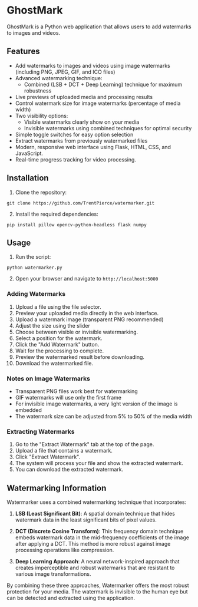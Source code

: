 # GhostMark

GhostMark is a Python web application that allows users to add watermarks to images and videos.

## Features

- Add watermarks to images and videos using image watermarks (including PNG, JPEG, GIF, and ICO files)
- Advanced watermarking technique:
  - Combined (LSB + DCT + Deep Learning) technique for maximum robustness
- Live previews of uploaded media and processing results
- Control watermark size for image watermarks (percentage of media width)
- Two visibility options:
  - Visible watermarks clearly show on your media
  - Invisible watermarks using combined techniques for optimal security
- Simple toggle switches for easy option selection
- Extract watermarks from previously watermarked files
- Modern, responsive web interface using Flask, HTML, CSS, and JavaScript.
- Real-time progress tracking for video processing.

## Installation

1. Clone the repository:

```
git clone https://github.com/TrentPierce/watermarker.git
```

2. Install the required dependencies:

```
pip install pillow opencv-python-headless flask numpy
```

## Usage

1. Run the script:

```
python watermarker.py
```

2. Open your browser and navigate to `http://localhost:5000`

### Adding Watermarks

1. Upload a file using the file selector.
2. Preview your uploaded media directly in the web interface.
3. Upload a watermark image (transparent PNG recommended)
4. Adjust the size using the slider
5. Choose between visible or invisible watermarking.
6. Select a position for the watermark.
7. Click the "Add Watermark" button.
8. Wait for the processing to complete.
9. Preview the watermarked result before downloading.
10. Download the watermarked file.

### Notes on Image Watermarks

- Transparent PNG files work best for watermarking
- GIF watermarks will use only the first frame
- For invisible image watermarks, a very light version of the image is embedded
- The watermark size can be adjusted from 5% to 50% of the media width

### Extracting Watermarks

1. Go to the "Extract Watermark" tab at the top of the page.
2. Upload a file that contains a watermark.
3. Click "Extract Watermark".
4. The system will process your file and show the extracted watermark.
5. You can download the extracted watermark.

## Watermarking Information

Watermarker uses a combined watermarking technique that incorporates:

1. **LSB (Least Significant Bit)**: A spatial domain technique that hides watermark data in the least significant bits of pixel values.

2. **DCT (Discrete Cosine Transform)**: This frequency domain technique embeds watermark data in the mid-frequency coefficients of the image after applying a DCT. This method is more robust against image processing operations like compression.

3. **Deep Learning Approach**: A neural network-inspired approach that creates imperceptible and robust watermarks that are resistant to various image transformations.

By combining these three approaches, Watermarker offers the most robust protection for your media. The watermark is invisible to the human eye but can be detected and extracted using the application.

